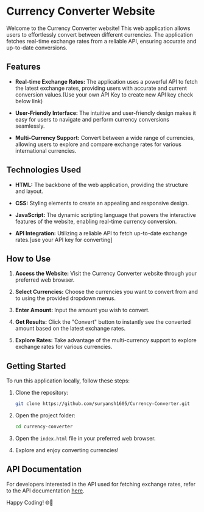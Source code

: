 # Currency Converter Website

Welcome to the Currency Converter website! This web application allows users to effortlessly convert between different currencies. The application fetches real-time exchange rates from a reliable API, ensuring accurate and up-to-date conversions.

## Features

- **Real-time Exchange Rates:** The application uses a powerful API to fetch the latest exchange rates, providing users with accurate and current conversion values.(Use your own API Key to create new API key check below link)

- **User-Friendly Interface:** The intuitive and user-friendly design makes it easy for users to navigate and perform currency conversions seamlessly.

- **Multi-Currency Support:** Convert between a wide range of currencies, allowing users to explore and compare exchange rates for various international currencies.

## Technologies Used

- **HTML:** The backbone of the web application, providing the structure and layout.

- **CSS:** Styling elements to create an appealing and responsive design.

- **JavaScript:** The dynamic scripting language that powers the interactive features of the website, enabling real-time currency conversion.

- **API Integration:** Utilizing a reliable API to fetch up-to-date exchange rates.[use your API key for converting]

## How to Use

1. **Access the Website:** Visit the Currency Converter website through your preferred web browser.

2. **Select Currencies:** Choose the currencies you want to convert from and to using the provided dropdown menus.

3. **Enter Amount:** Input the amount you wish to convert.

4. **Get Results:** Click the "Convert" button to instantly see the converted amount based on the latest exchange rates.

5. **Explore Rates:** Take advantage of the multi-currency support to explore exchange rates for various currencies.

## Getting Started

To run this application locally, follow these steps:

1. Clone the repository:

   ```bash
   git clone https://github.com/suryansh1605/Currency-Converter.git
   ```

2. Open the project folder:

   ```bash
   cd currency-converter
   ```

3. Open the `index.html` file in your preferred web browser.

4. Explore and enjoy converting currencies!

## API Documentation

For developers interested in the API used for fetching exchange rates, refer to the API documentation [here](https://app.exchangerate-api.com).

Happy Coding! 🌐💱
